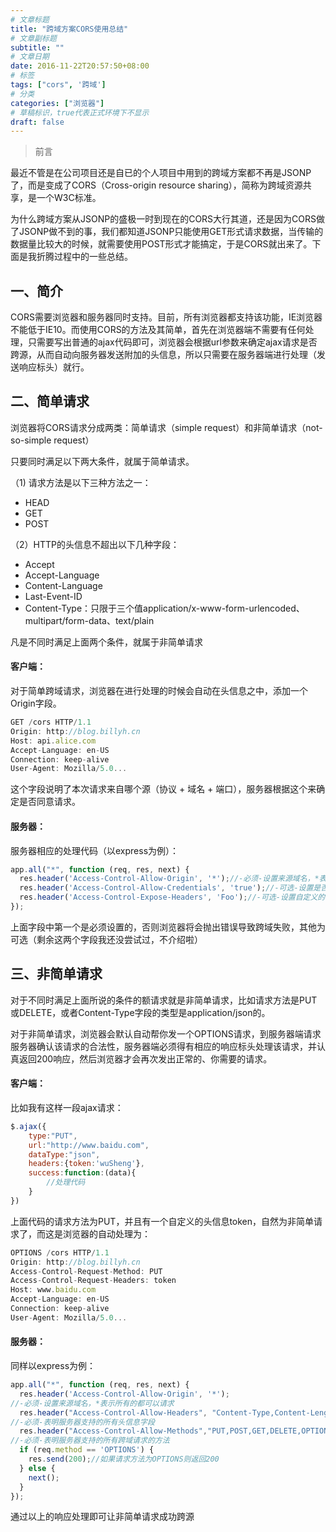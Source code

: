 ```yaml
---
# 文章标题
title: "跨域方案CORS使用总结"
# 文章副标题
subtitle: ""
# 文章日期
date: 2016-11-22T20:57:50+08:00
# 标签
tags: ["cors", '跨域']
# 分类
categories: ["浏览器"]
# 草稿标识，true代表正式环境下不显示
draft: false
---
```



> 前言

最近不管是在公司项目还是自已的个人项目中用到的跨域方案都不再是JSONP了，而是变成了CORS（Cross-origin resource sharing），简称为跨域资源共享，是一个W3C标准。

为什么跨域方案从JSONP的盛极一时到现在的CORS大行其道，还是因为CORS做了JSONP做不到的事，我们都知道JSONP只能使用GET形式请求数据，当传输的数据量比较大的时候，就需要使用POST形式才能搞定，于是CORS就出来了。下面是我折腾过程中的一些总结。

## 一、简介
CORS需要浏览器和服务器同时支持。目前，所有浏览器都支持该功能，IE浏览器不能低于IE10。而使用CORS的方法及其简单，首先在浏览器端不需要有任何处理，只需要写出普通的ajax代码即可，浏览器会根据url参数来确定ajax请求是否跨源，从而自动向服务器发送附加的头信息，所以只需要在服务器端进行处理（发送响应标头）就行。

## 二、简单请求
浏览器将CORS请求分成两类：简单请求（simple request）和非简单请求（not-so-simple request）

只要同时满足以下两大条件，就属于简单请求。

（1) 请求方法是以下三种方法之一：
- HEAD
- GET
- POST

（2）HTTP的头信息不超出以下几种字段：
- Accept
- Accept-Language
- Content-Language
- Last-Event-ID
- Content-Type：只限于三个值application/x-www-form-urlencoded、multipart/form-data、text/plain

凡是不同时满足上面两个条件，就属于非简单请求

#### 客户端：
对于简单跨域请求，浏览器在进行处理的时候会自动在头信息之中，添加一个Origin字段。
```js
GET /cors HTTP/1.1
Origin: http://blog.billyh.cn
Host: api.alice.com
Accept-Language: en-US
Connection: keep-alive
User-Agent: Mozilla/5.0...
```
这个字段说明了本次请求来自哪个源（协议 + 域名 + 端口），服务器根据这个来确定是否同意请求。

#### 服务器：
服务器相应的处理代码（以express为例）：
```js
app.all("*", function (req, res, next) {
  res.header('Access-Control-Allow-Origin', '*');//-必须-设置来源域名，*表示所有的都可以请求
  res.header('Access-Control-Allow-Credentials', 'true');//-可选-设置是否允许发送cookie
  res.header('Access-Control-Expose-Headers', 'Foo');//-可选-设置自定义的字段
});
```
上面字段中第一个是必须设置的，否则浏览器将会抛出错误导致跨域失败，其他为可选（剩余这两个字段我还没尝试过，不介绍啦）

## 三、非简单请求
对于不同时满足上面所说的条件的额请求就是非简单请求，比如请求方法是PUT或DELETE，或者Content-Type字段的类型是application/json的。

对于非简单请求，浏览器会默认自动帮你发一个OPTIONS请求，到服务器端请求服务器确认该请求的合法性，服务器端必须得有相应的响应标头处理该请求，并认真返回200响应，然后浏览器才会再次发出正常的、你需要的请求。

#### 客户端：
比如我有这样一段ajax请求：
```js
$.ajax({
    type:"PUT",
    url:"http://www.baidu.com",
    dataType:"json",
    headers:{token:'wuSheng'},
    success:function:(data){
        //处理代码
    }
})
```
上面代码的请求方法为PUT，并且有一个自定义的头信息token，自然为非简单请求了，而这是浏览器的自动处理为：
```js
OPTIONS /cors HTTP/1.1
Origin: http://blog.billyh.cn
Access-Control-Request-Method: PUT
Access-Control-Request-Headers: token
Host: www.baidu.com
Accept-Language: en-US
Connection: keep-alive
User-Agent: Mozilla/5.0...
```
#### 服务器：
同样以express为例：
```js
app.all("*", function (req, res, next) {
  res.header('Access-Control-Allow-Origin', '*');
//-必须-设置来源域名，*表示所有的都可以请求
  res.header("Access-Control-Allow-Headers", "Content-Type,Content-Length, Authorization, Accept,X-Requested-With,token");
//-必须-表明服务器支持的所有头信息字段
  res.header("Access-Control-Allow-Methods","PUT,POST,GET,DELETE,OPTIONS");
//-必须-表明服务器支持的所有跨域请求的方法
  if (req.method == 'OPTIONS') {
    res.send(200);//如果请求方法为OPTIONS则返回200
  } else {
    next();
  }
});
```
通过以上的响应处理即可让非简单请求成功跨源